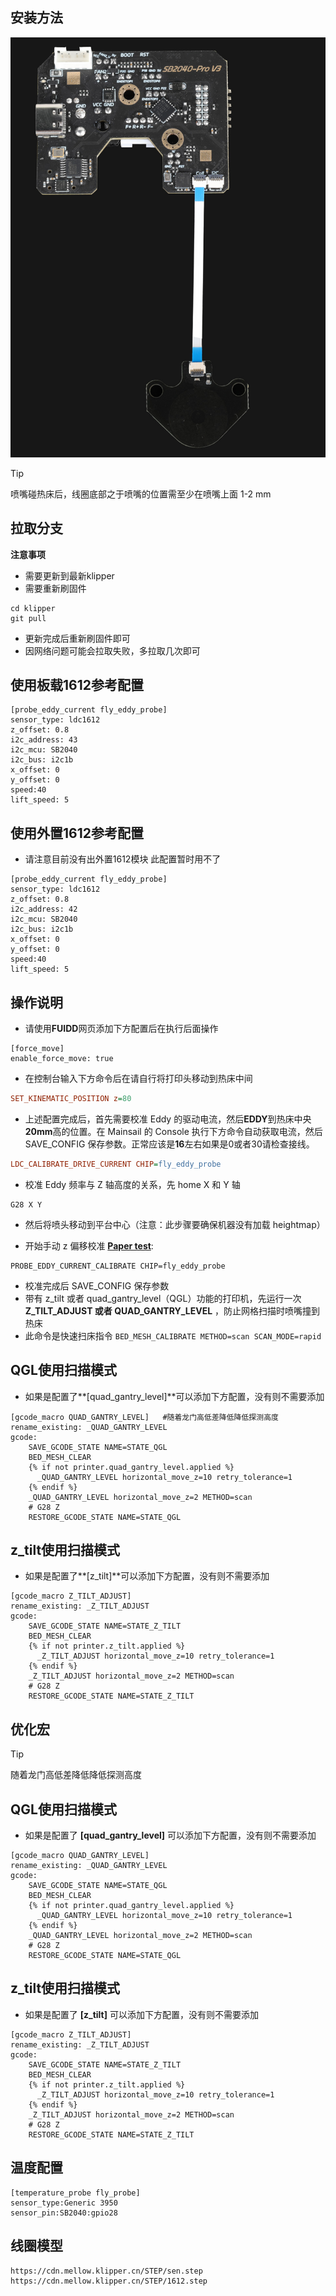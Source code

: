 ## 安装方法

![1612](../../images/boards/fly_sb2040_v3/1612.jpg)

>[!Tip]
>
>喷嘴碰热床后，线圈底部之于喷嘴的位置需至少在喷嘴上面 1-2 mm

## 拉取分支

**注意事项**

* 需要更新到最新klipper
* 需要重新刷固件

```
cd klipper
git pull
```

* 更新完成后重新刷固件即可
* 因网络问题可能会拉取失败，多拉取几次即可

## 使用板载1612参考配置

```
[probe_eddy_current fly_eddy_probe]
sensor_type: ldc1612
z_offset: 0.8
i2c_address: 43
i2c_mcu: SB2040
i2c_bus: i2c1b
x_offset: 0
y_offset: 0
speed:40
lift_speed: 5
```

## 使用外置1612参考配置

* 请注意目前没有出外置1612模块 此配置暂时用不了

```
[probe_eddy_current fly_eddy_probe]
sensor_type: ldc1612
z_offset: 0.8
i2c_address: 42
i2c_mcu: SB2040
i2c_bus: i2c1b
x_offset: 0
y_offset: 0
speed:40
lift_speed: 5
```

##  操作说明

* 请使用**FUIDD**网页添加下方配置后在执行后面操作

```
[force_move]
enable_force_move: true
```

* 在控制台输入下方命令后在请自行将打印头移动到热床中间

```cfg
SET_KINEMATIC_POSITION z=80
```

* 上述配置完成后，首先需要校准 Eddy 的驱动电流，然后**EDDY**到热床中央**20mm**高的位置。在 Mainsail 的 Console 执行下方命令自动获取电流，然后 SAVE_CONFIG 保存参数。正常应该是**16**左右如果是0或者30请检查接线。

```cfg
LDC_CALIBRATE_DRIVE_CURRENT CHIP=fly_eddy_probe
```

* 校准 Eddy 频率与 Z 轴高度的关系，先 home X 和 Y 轴

```
G28 X Y
```

* 然后将喷头移动到平台中心（注意：此步骤要确保机器没有加载 heightmap）

* 开始手动 z 偏移校准 **[Paper test](https://www.klipper3d.org/Bed_Level.html#the-paper-test)**:

```
PROBE_EDDY_CURRENT_CALIBRATE CHIP=fly_eddy_probe
```

* 校准完成后 SAVE_CONFIG 保存参数
* 带有 z_tilt 或者 quad_gantry_level（QGL）功能的打印机，先运行一次 **Z_TILT_ADJUST 或者 QUAD_GANTRY_LEVEL** ，防止网格扫描时喷嘴撞到热床
* 此命令是快速扫床指令 `BED_MESH_CALIBRATE METHOD=scan SCAN_MODE=rapid` 

## QGL使用扫描模式

* 如果是配置了**[quad_gantry_level]**可以添加下方配置，没有则不需要添加

```
[gcode_macro QUAD_GANTRY_LEVEL]   #随着龙门高低差降低降低探测高度
rename_existing: _QUAD_GANTRY_LEVEL
gcode:
    SAVE_GCODE_STATE NAME=STATE_QGL
    BED_MESH_CLEAR
    {% if not printer.quad_gantry_level.applied %}
      _QUAD_GANTRY_LEVEL horizontal_move_z=10 retry_tolerance=1
    {% endif %}
    _QUAD_GANTRY_LEVEL horizontal_move_z=2 METHOD=scan
    # G28 Z
    RESTORE_GCODE_STATE NAME=STATE_QGL
```
## z_tilt使用扫描模式

* 如果是配置了**[z_tilt]**可以添加下方配置，没有则不需要添加

```
[gcode_macro Z_TILT_ADJUST]
rename_existing: _Z_TILT_ADJUST
gcode:
    SAVE_GCODE_STATE NAME=STATE_Z_TILT
    BED_MESH_CLEAR
    {% if not printer.z_tilt.applied %}
      _Z_TILT_ADJUST horizontal_move_z=10 retry_tolerance=1
    {% endif %}
    _Z_TILT_ADJUST horizontal_move_z=2 METHOD=scan
    # G28 Z
    RESTORE_GCODE_STATE NAME=STATE_Z_TILT
```

## 优化宏

>[!Tip]
>
>随着龙门高低差降低降低探测高度

## QGL使用扫描模式

* 如果是配置了 **[quad_gantry_level]** 可以添加下方配置，没有则不需要添加

```
[gcode_macro QUAD_GANTRY_LEVEL]
rename_existing: _QUAD_GANTRY_LEVEL
gcode:
    SAVE_GCODE_STATE NAME=STATE_QGL
    BED_MESH_CLEAR
    {% if not printer.quad_gantry_level.applied %}
      _QUAD_GANTRY_LEVEL horizontal_move_z=10 retry_tolerance=1
    {% endif %}
    _QUAD_GANTRY_LEVEL horizontal_move_z=2 METHOD=scan
    # G28 Z
    RESTORE_GCODE_STATE NAME=STATE_QGL
```
## z_tilt使用扫描模式

* 如果是配置了 **[z_tilt]** 可以添加下方配置，没有则不需要添加

```
[gcode_macro Z_TILT_ADJUST]
rename_existing: _Z_TILT_ADJUST
gcode:
    SAVE_GCODE_STATE NAME=STATE_Z_TILT
    BED_MESH_CLEAR
    {% if not printer.z_tilt.applied %}
      _Z_TILT_ADJUST horizontal_move_z=10 retry_tolerance=1
    {% endif %}
    _Z_TILT_ADJUST horizontal_move_z=2 METHOD=scan
    # G28 Z
    RESTORE_GCODE_STATE NAME=STATE_Z_TILT
```

## 温度配置

```
[temperature_probe fly_probe]
sensor_type:Generic 3950
sensor_pin:SB2040:gpio28
```

## 线圈模型

```
https://cdn.mellow.klipper.cn/STEP/sen.step
https://cdn.mellow.klipper.cn/STEP/1612.step
```

